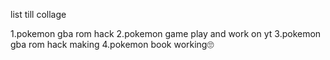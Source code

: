 list till collage 

1.pokemon gba rom hack
2.pokemon game play and work on yt
3.pokemon gba rom hack making 
4.pokemon book working🙄
